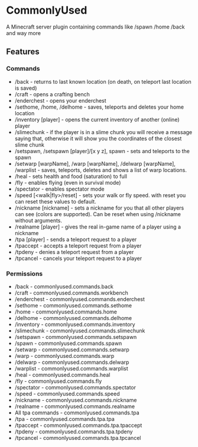 # CommonlyUsed
A Minecraft server plugin containing commands like /spawn /home /back and way more

## Features
### Commands
 - /back - returns to last known location (on death, on teleport last location is saved)
 - /craft - opens a crafting bench
 - /enderchest - opens your enderchest
 - /sethome, /home, /delhome - saves, teleports and deletes your home location
 - /inventory [player] - opens the current inventory of another (online) player
 - /slimechunk - if the player is in a slime chunk you will receive a message saying that, otherwise it will show you the coordinates of the closest slime chunk
 - /setspawn, /setspawn [player]/[x y z], spawn - sets and teleports to the spawn
 - /setwarp [warpName], /warp [warpName], /delwarp [warpName], /warplist - saves, teleports, deletes and shows a list of warp locations.
 - /heal - sets health and food (saturation) to full
 - /fly - enables flying (even in survival mode)
 - /spectator - enables spectator mode
 - /speed [<walk|fly>/reset] <value> - sets your walk or fly speed. with reset you can reset these values to default.
 - /nickname [nickname] - sets a nickname for you that all other players can see (colors are supported). Can be reset when using /nickname without arguments.
 - /realname [player] - gives the real in-game name of a player using a nickname
 - /tpa [player] - sends a teleport request to a player
 - /tpaccept - accepts a teleport request from a player
 - /tpdeny - denies a teleport request from a player
 - /tpcancel - cancels your teleport request to a player

### Permissions
 - /back - commonlyused.commands.back
 - /craft - commonlyused.commands.workbench
 - /enderchest - commonlyused.commands.enderchest
 - /sethome - commonlyused.commands.sethome
 - /home - commonlyused.commands.home
 - /delhome - commonlyused.commands.delhome
 - /inventory - commonlyused.commands.inventory
 - /slimechunk - commonlyused.commands.slimechunk
 - /setspawn - commonlyused.commands.setspawn
 - /spawn - commonlyused.commands.spawn
 - /setwarp - commonlyused.commands.setwarp
 - /warp - commonlyused.commands.warp
 - /delwarp - commonlyused.commands.delwarp
 - /warplist - commonlyused.commands.warplist
 - /heal - commonlyused.commands.heal
 - /fly - commonlyused.commands.fly
 - /spectator - commonlyused.commands.spectator
 - /speed - commonlyused.commands.speed
 - /nickname - commonlyused.commands.nickname
 - /realname - commonlyused.commands.realname
 - All tpa commands - commonlyused.commands.tpa
 - /tpa - commonlyused.commands.tpa.tpa
 - /tpaccept - commonlyused.commands.tpa.tpaccept
 - /tpdeny - commonlyused.commands.tpa.tpdeny
 - /tpcancel - commonlyused.commands.tpa.tpcancel
